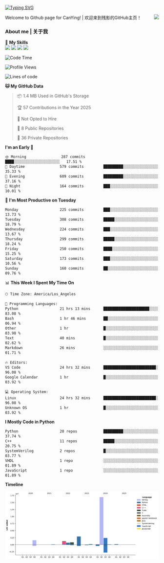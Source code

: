 [![Typing SVG](https://readme-typing-svg.herokuapp.com?size=25&duration=3500&color=00FFFF&vCenter=true&width=250&height=40&lines=Hi+Welcome+%F0%9F%91%8B%F0%9F%8F%BB;I'm+CanYing|残影)](https://git.io/typing-svg)

<a href="#">
  <img align="right" src="https://github-readme-stats.vercel.app/api?username=CanYing0913&count_private=true&rank_icon=github&show_icons=true&bg_color=15,f2f7fd,E0EAFC&" />
</a>

Welcome to Github page for CanYing! | 欢迎来到残影的GitHub主页！

### About me | 关于我

🌟 **My Skills**  
![](https://img.shields.io/badge/-C-A8B9CC?style=flat-square&logo=C&logoColor=fff)
![](https://img.shields.io/badge/-C++-00599C?style=flat-square&logo=Cpp&logoColor=fff)
![](https://img.shields.io/badge/-Python-3776AB?style=flat-square&logo=Python&logoColor=fff)
![](https://img.shields.io/badge/-Linux-000000?style=flat-square&logo=Linux&logoColor=fff)

<!--START_SECTION:waka-->
![Code Time](http://img.shields.io/badge/Code%20Time-1%2C464%20hrs%2019%20mins-blue)

![Profile Views](http://img.shields.io/badge/Profile%20Views-1-blue)

![Lines of code](https://img.shields.io/badge/From%20Hello%20World%20I%27ve%20Written-26.9%20million%20lines%20of%20code-blue)

**🐱 My GitHub Data** 

> 📦 1.4 MB Used in GitHub's Storage 
 > 
> 🏆 57 Contributions in the Year 2025
 > 
> 🚫 Not Opted to Hire
 > 
> 📜 8 Public Repositories 
 > 
> 🔑 36 Private Repositories 
 > 
**I'm an Early 🐤** 

```text
🌞 Morning                287 commits         ████░░░░░░░░░░░░░░░░░░░░░   17.51 % 
🌆 Daytime                579 commits         █████████░░░░░░░░░░░░░░░░   35.33 % 
🌃 Evening                609 commits         █████████░░░░░░░░░░░░░░░░   37.16 % 
🌙 Night                  164 commits         ███░░░░░░░░░░░░░░░░░░░░░░   10.01 % 
```
📅 **I'm Most Productive on Tuesday** 

```text
Monday                   225 commits         ███░░░░░░░░░░░░░░░░░░░░░░   13.73 % 
Tuesday                  308 commits         █████░░░░░░░░░░░░░░░░░░░░   18.79 % 
Wednesday                224 commits         ███░░░░░░░░░░░░░░░░░░░░░░   13.67 % 
Thursday                 299 commits         █████░░░░░░░░░░░░░░░░░░░░   18.24 % 
Friday                   250 commits         ████░░░░░░░░░░░░░░░░░░░░░   15.25 % 
Saturday                 173 commits         ███░░░░░░░░░░░░░░░░░░░░░░   10.56 % 
Sunday                   160 commits         ██░░░░░░░░░░░░░░░░░░░░░░░   09.76 % 
```


📊 **This Week I Spent My Time On** 

```text
🕑︎ Time Zone: America/Los_Angeles

💬 Programming Languages: 
Python                   21 hrs 13 mins      █████████████████████░░░░   83.08 % 
Bash                     1 hr 46 mins        ██░░░░░░░░░░░░░░░░░░░░░░░   06.94 % 
Other                    1 hr                █░░░░░░░░░░░░░░░░░░░░░░░░   03.98 % 
Text                     40 mins             █░░░░░░░░░░░░░░░░░░░░░░░░   02.62 % 
Markdown                 26 mins             ░░░░░░░░░░░░░░░░░░░░░░░░░   01.71 % 

🔥 Editors: 
VS Code                  24 hrs 32 mins      ████████████████████████░   96.08 % 
Google Calendar          1 hr                █░░░░░░░░░░░░░░░░░░░░░░░░   03.92 % 

💻 Operating System: 
Linux                    24 hrs 32 mins      ████████████████████████░   96.08 % 
Unknown OS               1 hr                █░░░░░░░░░░░░░░░░░░░░░░░░   03.92 % 
```

**I Mostly Code in Python** 

```text
Python                   20 repos            █████████░░░░░░░░░░░░░░░░   37.74 % 
C++                      11 repos            █████░░░░░░░░░░░░░░░░░░░░   20.75 % 
SystemVerilog            2 repos             █░░░░░░░░░░░░░░░░░░░░░░░░   03.77 % 
VHDL                     1 repo              ░░░░░░░░░░░░░░░░░░░░░░░░░   01.89 % 
JavaScript               1 repo              ░░░░░░░░░░░░░░░░░░░░░░░░░   01.89 % 
```



**Timeline**

![Lines of Code chart](https://raw.githubusercontent.com/CanYing0913/CanYing0913/master/assets/bar_graph.png)


<!--END_SECTION:waka-->
